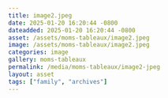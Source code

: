 ```yaml
---
title: image2.jpeg
date: 2025-01-20 16:20:44 -0800
dateadded: 2025-01-20 16:20:44 -0800
asset: /assets/moms-tableaux/image2.jpeg
image: /assets/moms-tableaux/image2.jpeg
categories: image
gallery: moms-tableaux
permalink: /media/moms-tableaux/image2-jpeg
layout: asset
tags: ["family", "archives"]
--- 
```

